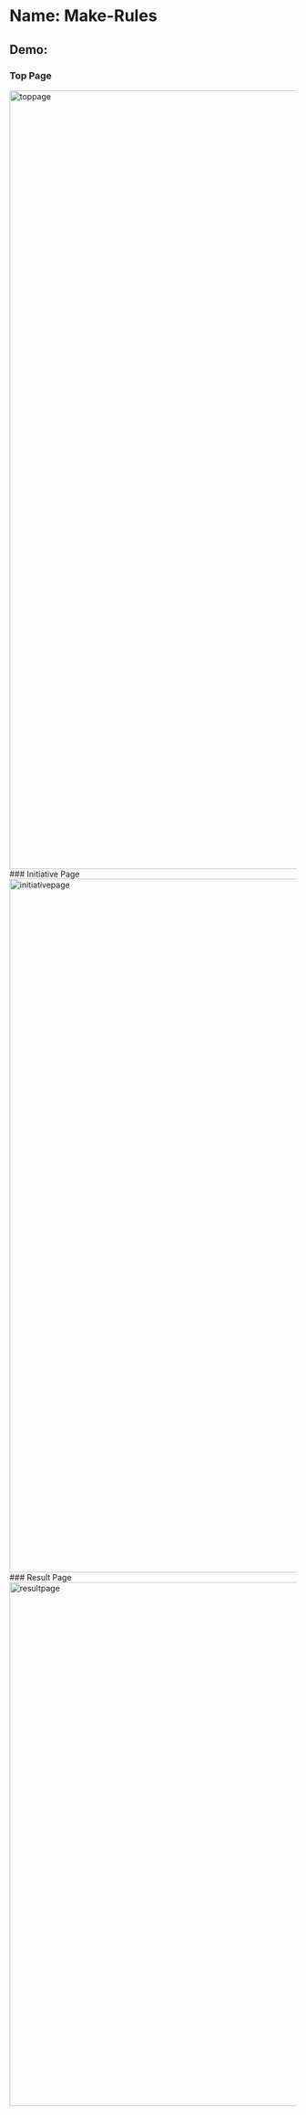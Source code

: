 # Name: Make-Rules
## Demo:
### Top Page
<img width="1366" alt="toppage" src="https://user-images.githubusercontent.com/57483907/79681164-e6d6fe00-8252-11ea-8d6b-24eac913b3f5.png">
### Initiative Page
<img width="1217" alt="initiativepage" src="https://user-images.githubusercontent.com/57483907/79681175-08d08080-8253-11ea-9f8f-e848b82535bd.png">
### Result Page
<img width="919" alt="resultpage" src="https://user-images.githubusercontent.com/57483907/79681312-484b9c80-8254-11ea-90e2-13192bb0e7f8.png">
